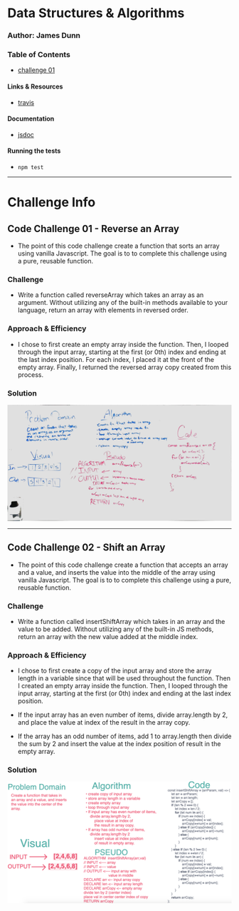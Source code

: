 # Data Structures & Algorithms

### Author: James Dunn

### Table of Contents
* [challenge 01](https://github.com/james-401-advanced-javascript/data-structures-and-algorithms/pull/2)

#### Links & Resources
* [travis](https://www.travis-ci.com/james-401-advanced-javascript/data-structures-and-algorithms)

#### Documentation
* [jsdoc](https://cf-401-dsaa.herokuapp.com/docs/)

#### Running the tests
* `npm test`

****
# Challenge Info
## Code Challenge 01 - Reverse an Array
* The point of this code challenge create a function that sorts an array using vanilla Javascript. The goal is to to complete this challenge using a pure, reusable function.

### Challenge
* Write a function called reverseArray which takes an array as an argument. Without utilizing any of the built-in methods available to your language, return an array with elements in reversed order.

### Approach & Efficiency
* I chose to first create an empty array inside the function. Then, I looped through the input array, starting at the first (or 0th) index and ending at the last index position. For each index, I placed it at the front of the empty array. Finally, I returned the reversed array copy created from this process.

### Solution
![Whiteboard Solution](./assets/array-reverse.jpg)

****
## Code Challenge 02 - Shift an Array
* The point of this code challenge create a function that accepts an array and a value, and inserts the value into the middle of the array using vanilla Javascript. The goal is to to complete this challenge using a pure, reusable function.

### Challenge
* Write a function called insertShiftArray which takes in an array and the value to be added. Without utilizing any of the built-in JS methods, return an array with the new value added at the middle index.

### Approach & Efficiency
* I chose to first create a copy of the input array and store the array length in a variable since that will be used throughout the function. Then I created an empty array inside the function. Then, I looped through the input array, starting at the first (or 0th) index and ending at the last index position. 

* If the input array has an even number of items, divide array.length by 2, and place the value at index of the result in the array copy.

 * If the array has an odd number of items, add 1 to array.length then divide the sum by 2 and insert the value at the index position of result in the empty array.

### Solution
![Whiteboard Solution](./assets/array-shift.png)
